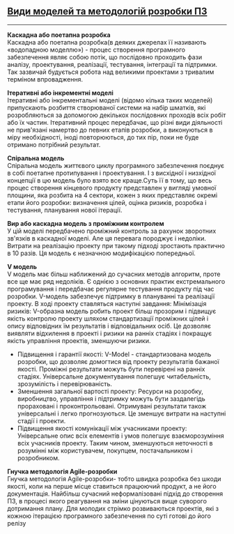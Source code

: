 ## [Види моделей та методологій розробки ПЗ](https://dou.ua/forums/topic/14015/)
---
**Каскадна або поетапна розробка**
<br>Каскадна або поетапна розробка(в деяких джерелах її називають «водопадною моделлю») - процес створення програмного забезпечення являє собою потік, що послідовно проходить фази аналізу, проектування, реалізації, тестування, інтеграції та підтримки. Так зазвичай будується робота над великими проектами з тривалим терміном впровадження.

**Ітеративні або інкрементні моделі**
<br>Ітеративні або інкрементальні моделі (відомо кілька таких моделей) припускають розбиття створюваної системи на набір шматків, які розробляються за допомогою декількох послідовних проходів всіх робіт або їх частин. Ітеративний процес передбачає, що різні види діяльності не прив'язані намертво до певних етапів розробки, а виконуються в міру необхідності, іноді повторюються, до тих пір, поки не буде отримано потрібний результат.

**Спіральна модель**
<br>Спіральна модель життєвого циклу програмного забезпечення поєднує в собі поетапне протипування і проектування. І з висхідної і низхідної концепції в цю модель було взято все краще.Суть її в тому, що весь процес створення кінцевого продукту представлен у вигляді умовної площини, яка розбита на 4 сектори, кожен з яких представляє окремі етапи його розробки: визначення цілей, оцінка ризиків, розробка і тестування, планування нової ітерації.



**Вир або каскадна модель з проміжним контролем**
<br>У цій моделі передбачено проміжний контроль за рахунок зворотних зв'язків в каскадної моделі. Але ця перевага породжує і недоліки. Витрати на реалізацію проекту при такому підході зростають практично в 10 разів. Ця модель є незначною модифікацією попередньої.

**V модель**
<br>V модель має більш наближений до сучасних методів алгоритм, проте все ще має ряд недоліків. Є однією з основних практик екстремального програмування і передбачає регулярне тестування продукту під час розробки. V-модель забезпечує підтримку в плануванні та реалізації проекту. В ході проекту ставляться наступні завдання:
Мінімізація ризиків: V-образна модель робить проект більш прозорим і підвищує якість контролю проекту шляхом стандартизації проміжних цілей і опису відповідних їм результатів і відповідальних осіб. Це дозволяє виявляти відхилення в проекті і ризики на ранніх стадіях і покращує якість управління проектів, зменшуючи ризики.
- Підвищення і гарантії якості: V-Model - стандартизована модель розробки, що дозволяє домогтися від проекту результатів бажаної якості. Проміжні результати можуть бути перевірені на ранніх стадіях. Універсальне документування полегшує читабельність, зрозумілість і перевірюваність.
- Зменшення загальної вартості проекту: Ресурси на розробку, виробництво, управління і підтримку можуть бути заздалегідь прораховані і проконтрольовані. Отримувані результати також універсальні і легко прогнозуються. Це зменшує витрати на наступні стадії і проекти.
- Підвищення якості комунікації між учасниками проекту: Універсальне опис всіх елементів і умов полегшує взаєморозуміння всіх учасників проекту. Таким чином, зменшуються неточності в розумінні між користувачем, покупцем, постачальником і розробником.


**Гнучка методологія Agile-розробки**
<br>Гнучка методологія Agile-розробки- тобто швидка розробка без шкоди якості, коли на перше місце ставиться працюючий продукт, а не його документація. Найбільш сучасний неформалізовані підхід до створення ПЗ, в процесі якого реагування на зміни цінуються вище суворого дотримання плану. Для молодих стрімко розвиваються проектів, які з кожною ітерацією програмного забезпечення по суті готові до його релізу
